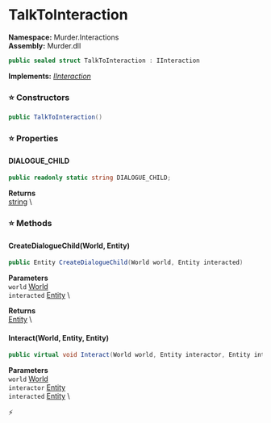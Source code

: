 # TalkToInteraction

**Namespace:** Murder.Interactions \
**Assembly:** Murder.dll

```csharp
public sealed struct TalkToInteraction : IInteraction
```

**Implements:** _[IInteraction](../../Bang/Interactions/IInteraction.html)_

### ⭐ Constructors
```csharp
public TalkToInteraction()
```

### ⭐ Properties
#### DIALOGUE_CHILD
```csharp
public readonly static string DIALOGUE_CHILD;
```

**Returns** \
[string](https://learn.microsoft.com/en-us/dotnet/api/System.String?view=net-7.0) \
### ⭐ Methods
#### CreateDialogueChild(World, Entity)
```csharp
public Entity CreateDialogueChild(World world, Entity interacted)
```

**Parameters** \
`world` [World](../../Bang/World.html) \
`interacted` [Entity](../../Bang/Entities/Entity.html) \

**Returns** \
[Entity](../../Bang/Entities/Entity.html) \

#### Interact(World, Entity, Entity)
```csharp
public virtual void Interact(World world, Entity interactor, Entity interacted)
```

**Parameters** \
`world` [World](../../Bang/World.html) \
`interactor` [Entity](../../Bang/Entities/Entity.html) \
`interacted` [Entity](../../Bang/Entities/Entity.html) \



⚡